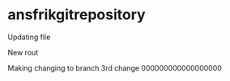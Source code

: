 # ansfrikgitrepository
Updating file


New rout

Making changing to branch
3rd change
000000000000000000